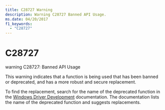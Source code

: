 ```yaml
---
title: C28727 Warning
description: Warning C28727 Banned API Usage.
ms.date: 04/20/2017
f1_keywords: 
  - "C28727"
---
```


# C28727


warning C28727: Banned API Usage

This warning indicates that a function is being used that has been banned or deprecated, and has a more robust and secure replacement.

To find the replacement, search for the name of the deprecated function in the [Windows Driver Development](../index.yml) documentation. The documentation lists the name of the deprecated function and suggests replacements.

 

